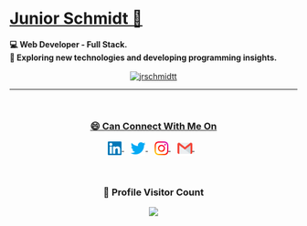 # <b>[Junior Schmidt  🚀](https://www.linkedin.com/in/jrschmidtt/)</b>
<b>💻 Web Developer - Full Stack.</b><br>
<b>🤔 Exploring new technologies and developing programming insights.</b><br>

<div align="center">
  <a href="https://github.com/jrschmidtt">
 <p><img align="center" src="https://github-readme-streak-stats.herokuapp.com/?user=jrschmidtt&theme=chartreuse-dark" alt="jrschmidtt" /></p>
    
</div><hr>
  
 <br>
  <div align="center">
  <h3><b>😄 Can Connect With Me On</b></h3>
  </div>
<p align="center">
<a href="https://www.linkedin.com/in/jrschmidtt/" target="_blank">
  <img align="center" alt="Junior Schmidt | Linkedin" width="24px" src="https://github.com/SatYu26/SatYu26/blob/master/Assets/Linkedin.svg" />
</a> &nbsp;&nbsp;
<a href="https://twitter.com/JrSchmidtt" target="_blank">
  <img align="center" alt="Junior Schmidt | Twitter" width="26px" src="https://github.com/SatYu26/SatYu26/blob/master/Assets/Twitter.svg" />
</a> &nbsp;&nbsp;
<a href="https://www.instagram.com/jrschmidtt/" target="_blank">
  <img align="center" alt="Junior Schmidt | Instagram" width="24px" src="https://github.com/SatYu26/SatYu26/blob/master/Assets/Instagram.svg" />
</a> &nbsp;&nbsp;
<a href="mailto:junior.schmidt.99@gmail.com" >
  <img align="center" alt="Junior Schmidt | Gmail" width="26px" src="https://github.com/SatYu26/SatYu26/blob/master/Assets/Gmail.svg" />
</a> &nbsp;&nbsp;
<p>
<br>
  
<div align=center>
  <h3><b>📍 Profile Visitor Count</b></h3>
</div>
  
<!-- retro visitor counter -->  
<p align="center" >   
  <img src="https://profile-counter.glitch.me/JrSchmidtt/count.svg" />  
</p>
